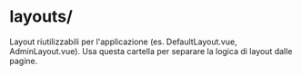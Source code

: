# layouts/

Layout riutilizzabili per l'applicazione (es. DefaultLayout.vue, AdminLayout.vue). Usa questa cartella per separare la logica di layout dalle pagine.
